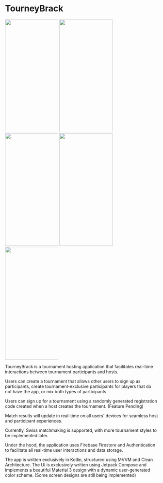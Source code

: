 # TourneyBrack

<p float="left">
  <img src="https://github.com/T-Dub88/TourneyBrack/assets/93685846/7fe444c6-38a0-465f-9e97-01f696f75fd1" width="175" height="370" />
  <img src="https://github.com/T-Dub88/TourneyBrack/assets/93685846/d5317d49-4cf7-4f6b-8fe9-7d0c29f30f77" width="175" height="370" />
  <img src="https://github.com/T-Dub88/TourneyBrack/assets/93685846/eefe9615-ccb6-4e9d-afcd-c288b7defd94" width="175" height="370" />
  <img src="https://github.com/T-Dub88/TourneyBrack/assets/93685846/bb002ee3-6b9c-4b62-a023-fac0a8539119" width="175" height="370" />
  <img src="https://github.com/T-Dub88/TourneyBrack/assets/93685846/fc0fe74b-63db-40a8-8104-cfdf7fee8882" width="175" height="370" />
</p>

TourneyBrack is a tournament hosting application that facilitates real-time interactions between tournament participants and hosts.

Users can create a tournament that allows other users to sign up as participants, create tournament-exclusive participants for players that do not have the app, or mix both types of participants.

Users can sign up for a tournament using a randomly generated registration code created when a host creates the tournament. (Feature Pending)

Match results will update in real-time on all users' devices for seamless host and participant experiences.

Currently, Swiss matchmaking is supported, with more tournament styles to be implemented later.

Under the hood, the application uses Firebase Firestore and Authentication to facilitate all real-time user interactions and data storage.

The app is written exclusively in Kotlin, structured using MVVM and Clean Architecture. The UI is exclusively written using Jetpack Compose and implements a beautiful Material 3 design with a dynamic user-generated color scheme. (Some screen designs are still being implemented)

